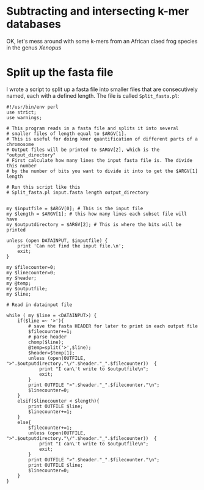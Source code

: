 # Subtracting and intersecting k-mer databases

OK, let's mess around with some k-mers from an African claed frog species in the genus *Xenopus*


# Split up the fasta file
 I wrote a script to split up a fasta file into smaller files that are consecutively named, each with a defined length. The file is called `Split_fasta.pl`:
 
```
#!/usr/bin/env perl
use strict;
use warnings;

# This program reads in a fasta file and splits it into several
# smaller files of length equal to $ARGV[1].  
# This is useful for doing kmer quantification of different parts of a chromosome
# Output files will be printed to $ARGV[2], which is the "output_directory"
# First calculate how many lines the input fasta file is. The divide this number
# by the number of bits you want to divide it into to get the $ARGV[1] length

# Run this script like this
# Split_fasta.pl input.fasta length output_directory 


my $inputfile = $ARGV[0]; # This is the input file
my $length = $ARGV[1]; # this how many lines each subset file will have
my $outputdirectory = $ARGV[2]; # This is where the bits will be printed

unless (open DATAINPUT, $inputfile) {
	print 'Can not find the input file.\n';
	exit;
}

my $filecounter=0;
my $linecounter=0;
my $header;
my @temp;
my $outputfile;
my $line;

# Read in datainput file

while ( my $line = <DATAINPUT>) {
	if($line =~ '>'){
		# save the fasta HEADER for later to print in each output file
		$filecounter+=1;
		# parse header
		chomp($line);
		@temp=split('>',$line);
		$header=$temp[1];
		unless (open(OUTFILE, ">".$outputdirectory."\/".$header."_".$filecounter))  {
			print "I can\'t write to $outputfile\n";
			exit;
		}
		print OUTFILE ">".$header."_".$filecounter."\n";
		$linecounter=0;
	}
	elsif($linecounter < $length){
		print OUTFILE $line;
		$linecounter+=1;
	}	
	else{	
		$filecounter+=1;
		unless (open(OUTFILE, ">".$outputdirectory."\/".$header."_".$filecounter))  {
			print "I can\'t write to $outputfile\n";
			exit;
		}
		print OUTFILE ">".$header."_".$filecounter."\n";
		print OUTFILE $line;
		$linecounter=0;
	}
}		

```
